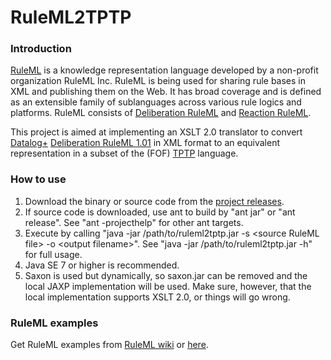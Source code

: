 RuleML2TPTP
=============================

### Introduction

[RuleML](http://wiki.ruleml.org) is a knowledge representation language developed by a non-profit organization RuleML Inc. RuleML is being used for sharing rule bases in XML and publishing them on the Web. It has broad coverage and is defined as an extensible family of sublanguages across various rule logics and platforms. RuleML consists of [Deliberation RuleML](http://wiki.ruleml.org/index.php/Specification_of_Deliberation_RuleML) and [Reaction RuleML](http://wiki.ruleml.org/index.php/Specification_of_Reaction_RuleML). 

This project is aimed at implementing an XSLT 2.0 translator to convert [Datalog+](http://www.slideshare.net/polibear/datalog-and-its-extensions-for-semantic-web-databases) [Deliberation RuleML 1.01](http://wiki.ruleml.org/index.php/Specification_of_Deliberation_RuleML_1.01) in XML format to an equivalent representation in a subset of the (FOF) [TPTP](http://www.cs.miami.edu/~tptp/) language.

### How to use

1. Download the binary or source code from the [project releases](https://github.com/EdmonL/RuleML2TPTP/releases).
2. If source code is downloaded, use ant to build by "ant jar" or "ant release". See "ant -projecthelp" for other ant targets.
3. Execute by calling "java -jar /path/to/ruleml2tptp.jar -s &lt;source RuleML file&gt; -o &lt;output filename&gt;". See "java -jar /path/to/ruleml2tptp.jar -h" for full usage.
4. Java SE 7 or higher is recommended.
5. Saxon is used but dynamically, so saxon.jar can be removed and the local JAXP implementation will be used. Make sure, however, that the local implementation supports XSLT 2.0, or things will go wrong.

### RuleML examples
Get RuleML examples from [RuleML wiki](http://wiki.ruleml.org/index.php/Specification_of_Deliberation_RuleML_1.01#Examples) or [here](http://deliberation.ruleml.org/1.01/exa/DatalogPlus/).

